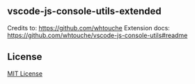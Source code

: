 ## vscode-js-console-utils-extended

Credits to: https://github.com/whtouche
Extension docs: https://github.com/whtouche/vscode-js-console-utils#readme

## License

[MIT License](LICENSE)
